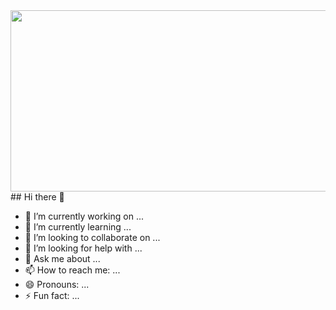 <img src="https://media.licdn.com/dms/image/D5616AQFr7JtNV1-ySw/profile-displaybackgroundimage-shrink_350_1400/0/1721746732241?e=1728518400&v=beta&t=fe0DrLSxBnzGwtUjYE6HA4Dml48q7gMnv9Cm6A65bR8" align="right" width="1000" height="290">
</br>
## Hi there 👋

- 🔭 I’m currently working on ...
- 🌱 I’m currently learning ...
- 👯 I’m looking to collaborate on ...
- 🤔 I’m looking for help with ...
- 💬 Ask me about ...
- 📫 How to reach me: ...
- 😄 Pronouns: ...
- ⚡ Fun fact: ...

